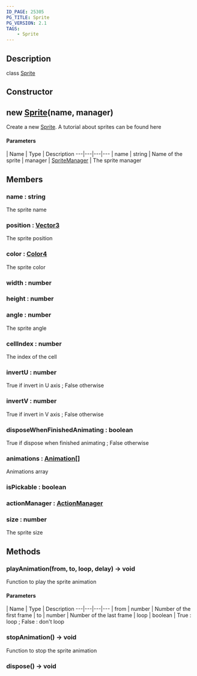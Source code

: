 ```yaml
---
ID_PAGE: 25305
PG_TITLE: Sprite
PG_VERSION: 2.1
TAGS:
    - Sprite
---
```

## Description

class [Sprite](/classes/2.4/Sprite)



## Constructor

## new [Sprite](/classes/2.4/Sprite)(name, manager)

Create a new [Sprite](/classes/2.4/Sprite).
A tutorial about sprites can be found here

#### Parameters
 | Name | Type | Description
---|---|---|---
 | name | string |    Name of the sprite
 | manager | [SpriteManager](/classes/2.4/SpriteManager) |    The sprite manager
## Members

### name : string

The sprite name

### position : [Vector3](/classes/2.4/Vector3)

The sprite position

### color : [Color4](/classes/2.4/Color4)

The sprite color

### width : number



### height : number



### angle : number

The sprite angle

### cellIndex : number

The index of the cell

### invertU : number

True if invert in U axis ; False otherwise

### invertV : number

True if invert in V axis ; False otherwise

### disposeWhenFinishedAnimating : boolean

True if dispose when finished animating ; False otherwise

### animations : [Animation](/classes/2.4/Animation)[]

Animations array

### isPickable : boolean



### actionManager : [ActionManager](/classes/2.4/ActionManager)



### size : number

The sprite size

## Methods

### playAnimation(from, to, loop, delay) &rarr; void

Function to play the sprite animation

#### Parameters
 | Name | Type | Description
---|---|---|---
 | from | number |    Number of the first frame
 | to | number |    Number of the last frame
 | loop | boolean |    True : loop ; False : don't loop
### stopAnimation() &rarr; void

Function to stop the sprite animation
### dispose() &rarr; void


